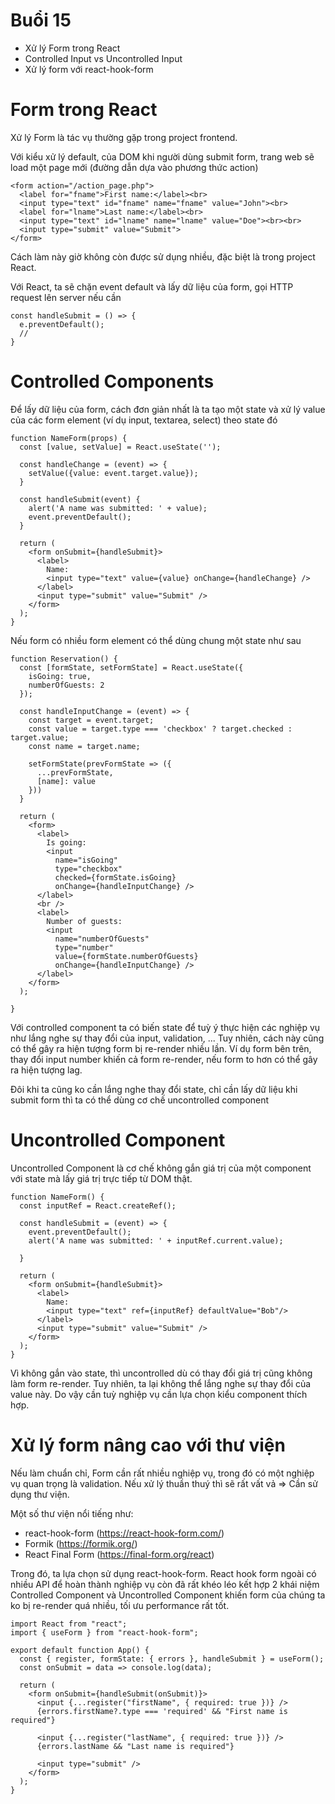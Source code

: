 # Buổi 15
- Xử lý Form trong React
- Controlled Input vs Uncontrolled Input
- Xử lý form với react-hook-form

# Form trong React
Xử lý Form là tác vụ thường gặp trong project frontend. 

Với kiểu xử lý default, của DOM khi người dùng submit form, trang web sẽ load một page mới (đường dẫn dựa vào phương thức action)
```
<form action="/action_page.php">
  <label for="fname">First name:</label><br>
  <input type="text" id="fname" name="fname" value="John"><br>
  <label for="lname">Last name:</label><br>
  <input type="text" id="lname" name="lname" value="Doe"><br><br>
  <input type="submit" value="Submit">
</form> 
```

Cách làm này giờ không còn được sử dụng nhiều, đặc biệt là trong project React.

Với React, ta sẽ chặn event default và lấy dữ liệu của form, gọi HTTP request lên server nếu cần
```
const handleSubmit = () => {
  e.preventDefault();
  // 
}
```
# Controlled Components
Để lấy dữ liệu của form, cách đơn giản nhất là ta tạo một state và xử lý value của các form element (ví dụ input, textarea, select) theo state đó

```
function NameForm(props) {
  const [value, setValue] = React.useState('');

  const handleChange = (event) => {
    setValue({value: event.target.value});
  }

  const handleSubmit(event) {
    alert('A name was submitted: ' + value);
    event.preventDefault();
  }

  return (
    <form onSubmit={handleSubmit}>
      <label>
        Name:
        <input type="text" value={value} onChange={handleChange} />
      </label>
      <input type="submit" value="Submit" />
    </form>
  );
}
```

Nếu form có nhiều form element có thể dùng chung một state như sau
```
function Reservation() {
  const [formState, setFormState] = React.useState({
    isGoing: true,
    numberOfGuests: 2
  });

  const handleInputChange = (event) => {
    const target = event.target;
    const value = target.type === 'checkbox' ? target.checked : target.value;
    const name = target.name;

    setFormState(prevFormState => ({
      ...prevFormState,
      [name]: value
    }))
  }

  return (
    <form>
      <label>
        Is going:
        <input
          name="isGoing"
          type="checkbox"
          checked={formState.isGoing}
          onChange={handleInputChange} />
      </label>
      <br />
      <label>
        Number of guests:
        <input
          name="numberOfGuests"
          type="number"
          value={formState.numberOfGuests}
          onChange={handleInputChange} />
      </label>
    </form>
  );
  
}
```

Với controlled component ta có biến state để tuỳ ý thực hiện các nghiệp vụ như lắng nghe sự thay đổi của input, validation, ... Tuy nhiên, cách này cũng có thể gây ra hiện tượng form bị re-render nhiều lần. Ví dụ form bên trên, thay đổi input number khiến cả form re-render, nếu form to hơn có thể gây ra hiện tượng lag.

Đôi khi ta cũng ko cần lắng nghe thay đổi state, chỉ cần lấy dữ liệu khi submit form thì ta có thể dùng cơ chế uncontrolled component

# Uncontrolled Component
Uncontrolled Component là cơ chế không gắn giá trị của một component với state mà lấy giá trị trực tiếp từ DOM thật.
```
function NameForm() {
  const inputRef = React.createRef();

  const handleSubmit = (event) => {
    event.preventDefault();
    alert('A name was submitted: ' + inputRef.current.value);

  }

  return (
    <form onSubmit={handleSubmit}>
      <label>
        Name:
        <input type="text" ref={inputRef} defaultValue="Bob"/>
      </label>
      <input type="submit" value="Submit" />
    </form>
  );
}
```

Vì không gắn vào state, thì uncontrolled dù có thay đổi giá trị cũng không làm form re-render. Tuy nhiên, ta lại không thể lắng nghe sự thay đổi của value này. Do vậy cần tuỳ nghiệp vụ cần lựa chọn kiểu component thích hợp.

# Xử lý form nâng cao với thư viện
Nếu làm chuẩn chỉ, Form cần rất nhiều nghiệp vụ, trong đó có một nghiệp vụ quan trọng là validation. Nếu xử lý thuần thuý thì sẽ rất vất vả => Cần sử dụng thư viện.

Một số thư viện nổi tiếng như: 
- react-hook-form (https://react-hook-form.com/)
- Formik (https://formik.org/)
- React Final Form (https://final-form.org/react)

Trong đó, ta lựa chọn sử dụng react-hook-form. React hook form ngoài có nhiều API để hoàn thành nghiệp vụ còn đã rất khéo léo kết hợp 2 khái niệm Controlled Component và Uncontrolled Component khiến form của chúng ta ko bị re-render quá nhiều, tối ưu performance rất tốt.

```
import React from "react";
import { useForm } from "react-hook-form";

export default function App() {
  const { register, formState: { errors }, handleSubmit } = useForm();
  const onSubmit = data => console.log(data);

  return (
    <form onSubmit={handleSubmit(onSubmit)}>
      <input {...register("firstName", { required: true })} />
      {errors.firstName?.type === 'required' && "First name is required"}
      
      <input {...register("lastName", { required: true })} />
      {errors.lastName && "Last name is required"}
      
      <input type="submit" />
    </form>
  );
}
```

